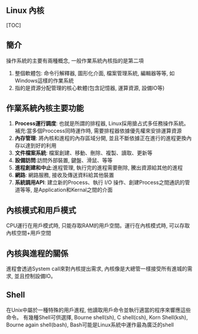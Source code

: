 ## Linux 內核

[TOC]

簡介
---
操作系統的主要有兩種概念, 一般作業系統內核指的是第二項  
1. 整個軟體包: 命令行解釋器, 圖形化介面, 檔案管理系統, 編輯器等等, 如Windows這樣的作業系統  
2. 指的是資源分配管理的核心軟體(包含記憶器, 運算資源, 設備IO等)

作業系統內核主要功能
---

1. **Process運行調度**: 也就是所謂的排程器, Linux採用搶占式多任務操作系統。補充:當多個Proccess同時運作時, 需要排程器依據優先權來安排運算資源
2. **內存管理**: 將內核和進程的內存區域分開, 並且不斷依據正在進行的進程更換內存以達到好的利用
3. **文件檔案系統**: 檔案創建、移動、刪除、複製、讀取、更新等
4. **設備訪問**:訪問外部裝置, 鍵盤、滑鼠、等等
5. **進程創建和中止**:進程管理, 執行完的進程需要刪除, 騰出資源給其他的進程
6. **網路**: 網路服務, 接收及傳送資料給其他裝置
7. **系統調用API**: 建立新的Process、執行 I/O 操作、創建Process之間通訊的管道等等, 是Application和Kernal之間的介面 

內核模式和用戶模式
---
CPU運行在用戶模式時, 只能存取RAM的用戶空間。運行在內核模式時, 可以存取內核空間+用戶空間

內核與進程的關係
---
進程會透過System call來對內核提出需求, 內核像是大總管一樣接受所有進城的需求, 並且控制設備IO。

Shell
---
在Unix中屬於一種特殊的用戶進程, 他讀取用戶命令並執行適當的程序來響應這些命令。 有幾種Shell可供選擇, Bourne shell(sh), C shell(csh), Korn Shell(ksh), Bourne again shell(bash), Bash可能是Linux系統中運作最為廣泛的shell








